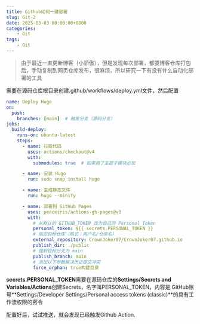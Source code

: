 ```yaml
---
title: Github如何一键部署
slug: Git-2
date: 2025-03-03 00:00:00+0800
categories:
    - Git
tags:
    - Git
---
```


> 由于最近一直更新博客（小骄傲），但是发现每次部署，都要博客仓库打包后，手动复制到网页仓库发布，很麻烦，所以研究一下有没有什么自动化部署的工具

需要在源码仓库根目录创建.github/workflows/deploy.yml文件，然后配置
```yml
name: Deploy Hugo
on:
  push:
    branches: [main]  # 触发分支（源码分支）
jobs:
  build-deploy:
    runs-on: ubuntu-latest
    steps:
      - name: 拉取代码
        uses: actions/checkout@v4
        with:
          submodules: true  # 如果用了主题子模块必加

      - name: 安装 Hugo
        run: sudo snap install hugo

      - name: 生成静态文件
        run: hugo --minify

      - name: 部署到 GitHub Pages
        uses: peaceiris/actions-gh-pages@v3
        with:
          # 从默认的 GITHUB_TOKEN 改为自己的 Personal Token
          personal_token: ${{ secrets.PERSONAL_TOKEN }}  
          # 指定目标仓库（格式：用户名/仓库名）
          external_repository: CrownJoker07/CrownJoker07.github.io
          publish_dir: ./public
          # 强制目标分支为 main
          publish_branch: main
          # 添加以下参数解决历史提交冲突
          force_orphan: true构建目录
```

**secrets.PERSONAL_TOKEN**需要在源码仓库的**Settings/Secrets and Variables/Actions**创建Secrets，名字叫PERSONAL_TOKEN，内容是 GitHub账号**Settings/Developer Settings/Personal access tokens (classic)**的具有工作流权限的密令


配置好后，试试推送，就会发现已经触发Github Action.